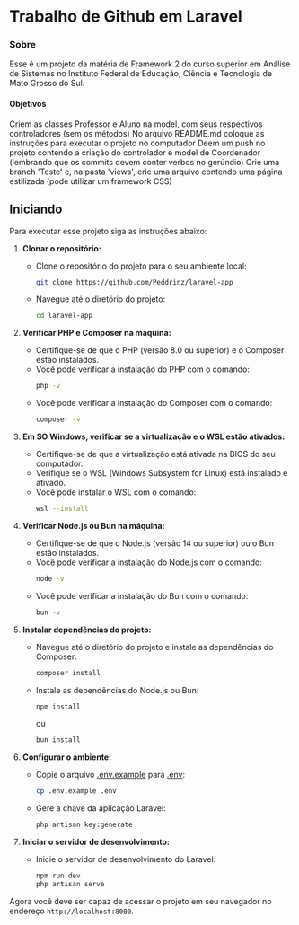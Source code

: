 # Trabalho de Github em Laravel

### Sobre

Esse é um projeto da matéria de Framework 2 do curso superior em Análise de Sistemas no Instituto Federal de Educação, Ciência e Tecnologia de Mato Grosso do Sul.

#### Objetivos

Criem as classes Professor e Aluno na model, com seus respectivos controladores (sem os métodos)
No arquivo README.md coloque as instruções para executar o projeto no computador
Deem um push no projeto contendo a criação do controlador e model de Coordenador (lembrando que os commits devem conter verbos no gerúndio)
Crie uma branch 'Teste' e, na pasta 'views', crie uma arquivo contendo uma página estilizada (pode utilizar um framework CSS)

## Iniciando

Para executar esse projeto siga as instruções abaixo:

1. **Clonar o repositório:**

    - Clone o repositório do projeto para o seu ambiente local:
        ```sh
        git clone https://github.com/Peddrinz/laravel-app
        ```
    - Navegue até o diretório do projeto:
        ```sh
        cd laravel-app
        ```

2. **Verificar PHP e Composer na máquina:**

    - Certifique-se de que o PHP (versão 8.0 ou superior) e o Composer estão instalados.
    - Você pode verificar a instalação do PHP com o comando:
        ```sh
        php -v
        ```
    - Você pode verificar a instalação do Composer com o comando:
        ```sh
        composer -v
        ```

3. **Em SO Windows, verificar se a virtualização e o WSL estão ativados:**

    - Certifique-se de que a virtualização está ativada na BIOS do seu computador.
    - Verifique se o WSL (Windows Subsystem for Linux) está instalado e ativado.
    - Você pode instalar o WSL com o comando:
        ```sh
        wsl --install
        ```

4. **Verificar Node.js ou Bun na máquina:**

    - Certifique-se de que o Node.js (versão 14 ou superior) ou o Bun estão instalados.
    - Você pode verificar a instalação do Node.js com o comando:
        ```sh
        node -v
        ```
    - Você pode verificar a instalação do Bun com o comando:
        ```sh
        bun -v
        ```

5. **Instalar dependências do projeto:**

    - Navegue até o diretório do projeto e instale as dependências do Composer:
        ```sh
        composer install
        ```
    - Instale as dependências do Node.js ou Bun:
        ```sh
        npm install
        ```
        ou
        ```sh
        bun install
        ```

6. **Configurar o ambiente:**

    - Copie o arquivo [.env.example](http://_vscodecontentref_/0) para [.env](http://_vscodecontentref_/1):
        ```sh
        cp .env.example .env
        ```
    - Gere a chave da aplicação Laravel:
        ```sh
        php artisan key:generate
        ```

9. **Iniciar o servidor de desenvolvimento:**
    - Inicie o servidor de desenvolvimento do Laravel:
        ```sh
        npm run dev
        php artisan serve
        ```

Agora você deve ser capaz de acessar o projeto em seu navegador no endereço `http://localhost:8000`.
